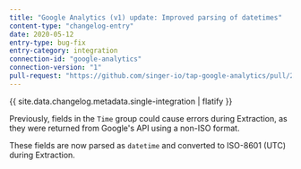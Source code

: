 ```yaml
---
title: "Google Analytics (v1) update: Improved parsing of datetimes"
content-type: "changelog-entry"
date: 2020-05-12
entry-type: bug-fix
entry-category: integration
connection-id: "google-analytics" 
connection-version: "1"
pull-request: "https://github.com/singer-io/tap-google-analytics/pull/22"
---
```

{{ site.data.changelog.metadata.single-integration | flatify }}

Previously, fields in the `Time` group could cause errors during Extraction, as they were returned from Google's API using a non-ISO format.

These fields are now parsed as `datetime` and converted to ISO-8601 (UTC) during Extraction.